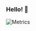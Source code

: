 ### Hello! 👋
![Metrics](https://metrics.lecoq.io/mgmadvance?template=classic&rss=1&gists=1&followup=1&lines=1&music=1&followup.sections=repositories&music.provider=spotify&music.playlist=https%3A%2F%2Fopen.spotify.com%2Fplaylist%2F2Fpo6H1TA6CBug7FFLTZbd%3Fsi%3D7b32b808a21148de&music.limit=4&music.played.at=false&music.user=12143664967&rss.source=https%3A%2F%2Fmgmadvance.github.io%2Ffeed.xml&rss.limit=4&config.timezone=America%2FSao_Paulo)
